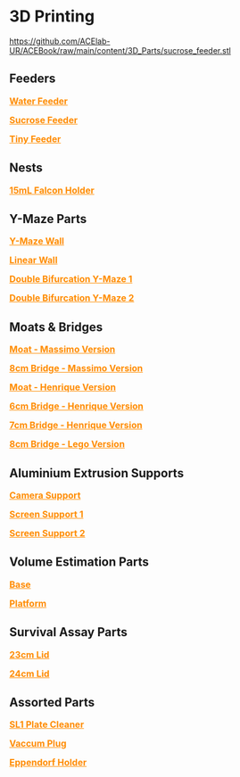 # 3D Printing
https://github.com/ACElab-UR/ACEBook/raw/main/content/3D_Parts/sucrose_feeder.stl
## Feeders

<font size = "+0"> <b> <a href = "./main/content/3D_Parts/water_feeder.stl" download = "water_feeder.stl" style = "color: DarkOrange" > Water Feeder </a> </b> </font>

<font size = "+0"> <b> <a href = "https://github.com/ACElab-UR/ACEBook/raw/main/content/3D_Parts/sucrose_feeder.stl" download = "sucrose_feeder.stl" style = "color: DarkOrange" > Sucrose Feeder </a> </b> </font>

<font size = "+0"> <b> <a href = "../3D_Parts/tiny_feeder.stl" download = "tiny_feeder.stl" style = "color: DarkOrange" > Tiny Feeder </a> </b> </font>

## Nests

<font size = "+0"> <b> <a href = "https://github.com/ACElab-UR/ACEBook/raw/main/content/3D_Parts/nest_tube_holder.stl" download = "nest_tube_holder.stl" style = "color: DarkOrange" > 15mL Falcon Holder </a> </b> </font>

## Y-Maze Parts

<font size = "+0"> <b> <a href = "../../3D_Parts/y_maze_wall.stl" download = "y_maze_wall.stl" style = "color: DarkOrange" > Y-Maze Wall </a> </b> </font>

<font size = "+0"> <b> <a href = "../../3D_Parts/linear_wall.stl" download = "linear_wall.stl" style = "color: DarkOrange" > Linear Wall </a> </b> </font>

<font size = "+0"> <b> <a href = "../../3D_Parts/double_y_maze_1.stl" download = "double_y_maze_1.stl" style = "color: DarkOrange" > Double Bifurcation Y-Maze 1 </a> </b> </font>

<font size = "+0"> <b> <a href = "../../3D_Parts/double_y_maze_2.stl" download = "double_y_maze_2.stl" style = "color: DarkOrange" > Double Bifurcation Y-Maze 2 </a> </b> </font>

## Moats & Bridges

<font size = "+0"> <b> <a href = "../../3D_Parts/moat_vM.stl" download = "moat_vM.stl" style = "color: DarkOrange" > Moat - Massimo Version </a> </b> </font>

<font size = "+0"> <b> <a href = "../../3D_Parts/8cm_bridge_vM.stl" download = "8cm_bridge_vM.stl" style = "color: DarkOrange" > 8cm Bridge - Massimo Version </a> </b> </font>

<font size = "+0"> <b> <a href = "../../3D_Parts/moat_vH.stl" download = "moat_vH.stl" style = "color: DarkOrange" > Moat - Henrique Version </a> </b> </font>

<font size = "+0"> <b> <a href = "../../3D_Parts/6cm_bridge_vH.stl" download = "6cm_bridge_vH.stl" style = "color: DarkOrange" > 6cm Bridge - Henrique Version </a> </b> </font>

<font size = "+0"> <b> <a href = "../../3D_Parts/7cm_bridge_vH.stl" download = "7cm_bridge_vH.stl" style = "color: DarkOrange" > 7cm Bridge - Henrique Version </a> </b> </font>

<font size = "+0"> <b> <a href = "../../3D_Parts/8cm_bridge_lego.stl" download = "8cm_bridge_lego.stl" style = "color: DarkOrange" > 8cm Bridge - Lego Version </a> </b> </font>

## Aluminium Extrusion Supports

<font size = "+0"> <b> <a href = "../../3D_Parts/alu_profile_camera_support_4.0.stl" download = "alu_profile_camera_support.stl" style = "color: DarkOrange" > Camera Support </a> </b> </font>

<font size = "+0"> <b> <a href = "../../3D_Parts/alu_profile_screen_support_half_1.stl" download = "alu_profile_screen_support_half_1.stl" style = "color: DarkOrange" > Screen Support 1 </a> </b> </font>

<font size = "+0"> <b> <a href = "../../3D_Parts/alu_profile_screen_support_half_2.stl" download = "alu_profile_screen_support_half_2.stl" style = "color: DarkOrange" > Screen Support 2 </a> </b> </font>

## Volume Estimation Parts

<font size = "+0"> <b> <a href = "../../3D_Parts/volume_estimation_base.stl" download = "volume_estimation_base.stl" style = "color: DarkOrange" > Base </a> </b> </font>

<font size = "+0"> <b> <a href = "../../3D_Parts/volume_estimation_platform.stl" download = "volume_estimation_platform.stl" style = "color: DarkOrange" > Platform </a> </b> </font>

## Survival Assay Parts

<font size = "+0"> <b> <a href = "../../3D_Parts/cell_culture_lid_23cm.stl" download = "cell_culture_lid_23cm.stl" style = "color: DarkOrange" > 23cm Lid </a> </b> </font>

<font size = "+0"> <b> <a href = "../../3D_Parts/cell_culture_lid_24cm.stl" download = "cell_culture_lid_24cm.stl" style = "color: DarkOrange" > 24cm Lid </a> </b> </font>

## Assorted Parts

<font size = "+0"> <b> <a href = "../../3D_Parts/plate_cleaner.sl1" download = "plate_cleaner.sl1" style = "color: DarkOrange" > SL1 Plate Cleaner </a> </b> </font>

<font size = "+0"> <b> <a href = "../../3D_Parts/vaccum_plug.stl" download = "vaccum_plug.stl" style = "color: DarkOrange" > Vaccum Plug </a> </b> </font>

<font size = "+0"> <b> <a href = "../../3D_Parts/epi_holder.stl" download = "epi_holder.stl" style = "color: DarkOrange" > Eppendorf Holder </a> </b> </font>